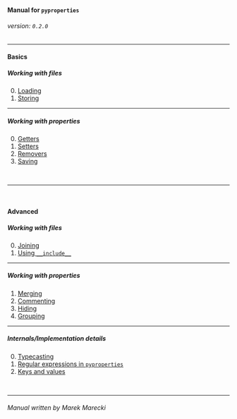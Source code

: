 #### Manual for ```pyproperties```
###### _version: ```0.2.0```_


----


#### Basics

##### Working with files

0.  [Loading](loading.mdown)
1.  [Storing](storing.mdown)

----

##### Working with properties

0.  [Getters](getters.mdown)
1.  [Setters](setters.mdown)
2.  [Removers](removers.mdown)
3.  [Saving](saving.mdown)


&nbsp;

----

&nbsp;


#### Advanced

##### Working with files

0.  [Joining](joining.mdown)
1.  [Using ```__include__```](include.mdown)

----

##### Working with properties

1.  [Merging](merging.mdown)
2.  [Commenting](commenting.mdown)
3.  [Hiding](hiding.mdown)
3.  [Grouping](grouping.mdown)

----

##### Internals/Implementation details

0.  [Typecasting](casting.mdown)
1.  [Regular expressions in ```pyproperties```](regular_expressions.mdown)
2.  [Keys and values](keys_and_values.mdown)

&nbsp;

----

###### _Manual written by Marek Marecki_
